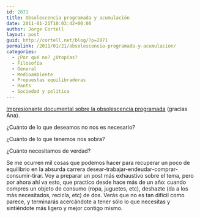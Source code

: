 ```yaml
---
id: 2871
title: Obsolescencia programada y acumulación
date: 2011-01-21T10:03:42+00:00
author: Jorge Cortell
layout: post
guid: http://cortell.net/blog/?p=2871
permalink: /2011/01/21/obsolescencia-programada-y-acumulacion/
categories:
  - ¿Por qué no? ¿Utopías?
  - Filosofí­a
  - General
  - Medioambiente
  - Propuestas equilibradoras
  - Rants
  - Sociedad y polí­tica
---
```

<a title="http://www.rtve.es/television/documentales/comprar-tirar-comprar/directo/" href="http://www.rtve.es/television/documentales/comprar-tirar-comprar/directo/" target="_blank">Impresionante documental sobre la obsolescencia programada</a> (gracias Ana).

¿Cuánto de lo que deseamos no nos es necesario?

¿Cuánto de lo que tenemos nos sobra?

¿Cuánto necesitamos de verdad?

Se me ocurren mil cosas que podemos hacer para recuperar un poco de equilibrio en la absurda carrera desear-trabajar-endeudar-comprar-consumir-tirar. Voy a preparar un post más exhaustivo sobre el tema, pero por ahora ahí va esto, que practico desde hace más de un año: cuando compres un objeto de consumo (ropa, juguetes, etc), deshazte (da a los más necesitados, recicla, etc) de dos. Verás que no es tan difícil como parece, y terminarás acercándote a tener sólo lo que necesitas y sintiéndote más ligero y mejor contigo mismo.